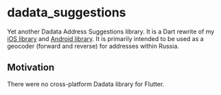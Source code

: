 # dadata_suggestions

Yet another Dadata Address Suggestions library.
It is a Dart rewrite of my [iOS library](https://github.com/illabo/IIDadata) and [Android library](https://github.com/illabo/DadataSuggestions). 
It is primarily intended to be used as a geocoder (forward and reverse) for addresses within Russia.

## Motivation

There were no cross-platform Dadata library for Flutter.
